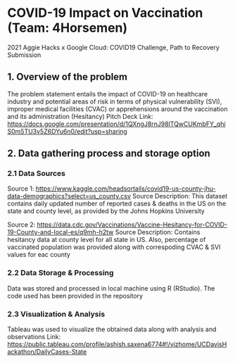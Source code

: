 # COVID-19 Impact on Vaccination (Team: 4Horsemen)
 2021 Aggie Hacks x Google Cloud: COVID19 Challenge, Path to Recovery Submission

## 1. Overview of the problem
The problem statement entails the impact of COVID-19 on healthcare industry and potential areas of risk in terms of physical vulnerability (SVI), improper medical facilities (CVAC) or apprehensions around the vaccination and its administration (Hesitancy)
Pitch Deck Link: https://docs.google.com/presentation/d/1QXngJ8rnJ98lTQwCUKmbFY_qhiS0m5TU3v5Z6DYu6n0/edit?usp=sharing

## 2. Data gathering process and storage option

### 2.1 Data Sources
Source 1: https://www.kaggle.com/headsortails/covid19-us-county-jhu-data-demographics?select=us_county.csv
Source Description: This dataset contains daily updated number of reported cases & deaths in the US on the state and county level, as provided by the Johns Hopkins University

Source 2: https://data.cdc.gov/Vaccinations/Vaccine-Hesitancy-for-COVID-19-County-and-local-es/q9mh-h2tw
Source Description: Contains hesitancy data at county level for all state in US. Also, percentage of vaccinated population was provided along with correspoding CVAC & SVI values for eac county

### 2.2 Data Storage & Processing
Data was stored and processed in local machine using R (RStudio). The code used has been provided in the repository

### 2.3 Visualization & Analysis
Tableau was used to visualize the obtained data along with analysis and observations
Link: https://public.tableau.com/profile/ashish.saxena6774#!/vizhome/UCDavisHackathon/DailyCases-State
